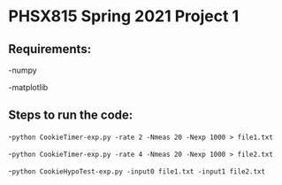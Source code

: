 # PHSX815 Spring 2021 Project 1

## Requirements:
-numpy

-matplotlib


## Steps to run the code:
-`python CookieTimer-exp.py -rate 2 -Nmeas 20 -Nexp 1000 > file1.txt`

-`python CookieTimer-exp.py -rate 4 -Nmeas 20 -Nexp 1000 > file2.txt`

-`python CookieHypoTest-exp.py -input0 file1.txt -input1 file2.txt`

